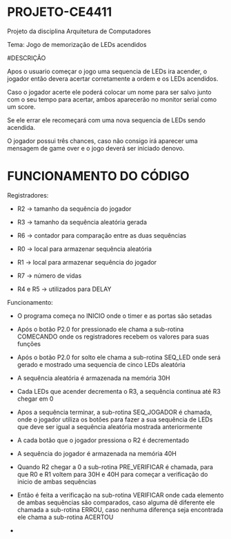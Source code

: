 # PROJETO-CE4411
Projeto da disciplina Arquitetura de Computadores

Tema: Jogo de memorização de LEDs acendidos


#DESCRIÇÂO

Apos o usuario começar o jogo uma sequencia de LEDs ira acender, o jogador então devera acertar corretamente a ordem e os LEDs acendidos. 

Caso o jogador acerte ele poderá colocar um nome para ser salvo junto com o seu tempo para acertar, ambos aparecerão no monitor serial como um score. 

Se ele errar ele recomeçará com uma nova sequencia de LEDs sendo acendida.

O jogador possui três chances, caso não consigo irá aparecer uma mensagem de game over e o jogo deverá ser iniciado denovo.

# FUNCIONAMENTO DO CÓDIGO

Registradores:

- R2 -> tamanho da sequência do jogador

- R3 -> tamanho da sequência aleatória gerada

- R6 -> contador para comparação entre as duas sequências

- R0 -> local para armazenar sequência aleatória

- R1 -> local para armazenar sequência do jogador

- R7 -> número de vidas

- R4 e R5 -> utilizados para DELAY

Funcionamento:

- O programa começa no INICIO onde o timer e as portas são setadas
  
- Após o botão P2.0 for pressionado ele chama a sub-rotina COMECANDO onde os registradores recebem os valores para suas funções
  
- Após o botão P2.0 for solto ele chama a sub-rotina SEQ_LED onde será gerado e mostrado uma sequencia de cinco LEDs aleatória

- A sequência aleatória é armazenada na memória 30H

- Cada LEDs que acender decrementa o R3, a sequência continua até R3 chegar em 0

- Apos a sequência terminar, a sub-rotina SEQ_JOGADOR é chamada, onde o jogador utiliza os botões para fazer a sua sequência de LEDs que deve ser igual a sequência aleatória mostrada anteriormente

- A cada botão que o jogador pressiona o R2 é decrementado

- A sequência do jogador é armazenada na memória 40H

- Quando R2 chegar a 0 a sub-rotina PRE_VERIFICAR é chamada, para que R0 e R1 voltem para 30H e 40H para começar a verificação do inicio de ambas sequências

- Então é feita a verificação na sub-rotina VERIFICAR onde cada elemento de ambas sequências são comparados, caso alguma dê diferente ele chamada a sub-rotina ERROU, caso nenhuma diferença seja encontrada ele chama a sub-rotina ACERTOU

- 
